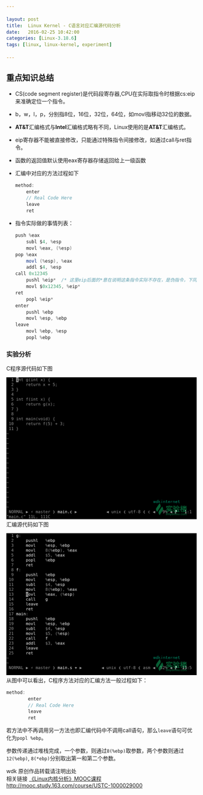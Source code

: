 ```yaml
---

layout: post
title:  Linux Kernel - C语言对应汇编源代码分析
date:   2016-02-25 10:42:00
categories: [Linux-3.18.6]
tags: [linux, linux-kernel, experiment]

---
```


## 重点知识总结
- CS(code segment register)是代码段寄存器,CPU在实际取指令时根据cs:eip来准确定位一个指令。
- b，w，l，p，分别指8位，16位，32位，64位，如movl指移动32位的数据。
- **AT&T**汇编格式与**Intel**汇编格式略有不同，Linux使用的是**AT&T**汇编格式。
- eip寄存器不能被直接修改，只能通过特殊指令间接修改，如通过call与ret指令。
- 函数的返回值默认使用eax寄存器存储返回给上一级函数
- 汇编中对应的方法过程如下

    ``` C
    method:
        enter
        // Real Code Here
        leave
        ret
    ```

- 指令实际做的事情列表：

    ~~~ Java
    push %eax
        subl $4, %esp
        movl %eax, (%esp)
    pop %eax
        movl (%esp), %eax
        addl $4, %esp
    call 0x12345
        pushl %eip*  /* 这里eip后面的*意在说明这条指令实际不存在，是伪指令，下同 */
        movl $0x12345, %eip*
    ret
        popl %eip*
    enter
        pushl %ebp
        movl %esp, %ebp
    leave
        movl %ebp, %esp
        popl %ebp
    ~~~

### 实验分析
C程序源代码如下图

![main.c][1]
汇编源代码如下图

![main.s][2]
从图中可以看出，C程序方法对应的汇编方法一般过程如下：

``` C
method:
        enter
        // Real Code Here
        leave
        ret
```
若方法中不再调用另一方法也即汇编代码中不调用call语句，那么`leave`语句可优化为`popl %ebp`。

参数传递通过堆栈完成，一个参数，则通过`8(%ebp)`取参数，两个参数则通过`12(%ebp)`, `8(*ebp)`分别取出第一和第二个参数。

wdk 原创作品转载请注明出处  
相关链接 [《Linux内核分析》MOOC课程http://mooc.study.163.com/course/USTC-1000029000][3]

[1]: /mark/assets/images/2016-02-25-linux-kernel-working-process-of-assembly-code/main-c.png
[2]: /mark/assets/images/2016-02-25-linux-kernel-working-process-of-assembly-code/main-s.png
[3]: http://mooc.study.163.com/course/USTC-1000029000
